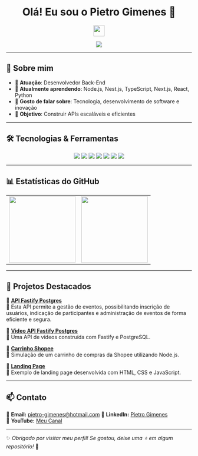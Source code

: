 <h1 align="center">Olá! Eu sou o Pietro Gimenes 🚀</h1>
<p align="center">
  <img src="https://media.giphy.com/media/hvRJCLFzcasrR4ia7z/giphy.gif" width="30px">
</p>

<p align="center">
  <a href="https://github.com/pietrogimenes">
    <img src="https://readme-typing-svg.herokuapp.com?font=Fira+Code&pause=1000&color=F75C7E&center=true&width=435&lines=Desenvolvedor+Back-End;Apaixonado+por+tecnologia;Sempre+aprendendo+novas+skills!">
  </a>
</p>

---

## 🚀 Sobre mim  

- 🔭 **Atuação**: Desenvolvedor Back-End  
- 🌱 **Atualmente aprendendo**: Node.js, Nest.js, TypeScript, Next.js, React, Python  
- 💬 **Gosto de falar sobre**: Tecnologia, desenvolvimento de software e inovação  
- 🎯 **Objetivo**: Construir APIs escaláveis e eficientes  

---

## 🛠️ Tecnologias & Ferramentas  

<div align="center">
  <img src="https://img.shields.io/badge/-JavaScript-F7DF1E?style=for-the-badge&logo=javascript&logoColor=black">
  <img src="https://img.shields.io/badge/-TypeScript-3178C6?style=for-the-badge&logo=typescript&logoColor=white">
  <img src="https://img.shields.io/badge/-Node.js-339933?style=for-the-badge&logo=node.js&logoColor=white">
  <img src="https://img.shields.io/badge/-Fastify-000000?style=for-the-badge&logo=fastify&logoColor=white">
  <img src="https://img.shields.io/badge/-PostgreSQL-4169E1?style=for-the-badge&logo=postgresql&logoColor=white">
  <img src="https://img.shields.io/badge/-Git-F05032?style=for-the-badge&logo=git&logoColor=white">
  <img src="https://img.shields.io/badge/-GitHub-181717?style=for-the-badge&logo=github&logoColor=white">
</div>

---

## 📊 Estatísticas do GitHub  

<div align="center">

<table>
  <tr>
    <td>
      <img height="180em" src="https://github-readme-stats.vercel.app/api?username=pietrogimenes&show_icons=true&theme=radical&include_all_commits=true&count_private=true"/>
    </td>
    <td>
      <img height="180em" src="https://github-readme-stats.vercel.app/api/top-langs/?username=pietrogimenes&layout=compact&langs_count=6&theme=radical"/>
    </td>
  </tr>
</table>

</div>

---

## 🚀 Projetos Destacados  
📌 **[API Fastify Postgres](https://github.com/pietrogimenes/api-fastify-postgres)**  
🔹 Esta API permite a gestão de eventos, possibilitando inscrição de usuários, indicação de participantes e administração de eventos de forma eficiente e segura.  

📌 **[Video API Fastify Postgres](https://github.com/pietrogimenes/video-api-fastify-postgres)**  
🔹 Uma API de vídeos construída com Fastify e PostgreSQL.  

📌 **[Carrinho Shopee](https://github.com/pietrogimenes/Carrinho-Shoppee)**  
🔹 Simulação de um carrinho de compras da Shopee utilizando Node.js.  

📌 **[Landing Page](https://github.com/pietrogimenes/landing-page)**  
🔹 Exemplo de landing page desenvolvida com HTML, CSS e JavaScript.  

---

## 📫 Contato  

📩 **Email:** pietro-gimenes@hotmail.com 
💼 **LinkedIn:** [Pietro Gimenes](https://www.linkedin.com/in/pietro-gimenes)   
🎥 **YouTube:** [Meu Canal](https://www.youtube.com/channel/Revoltz4m)  

---

✨ *Obrigado por visitar meu perfil! Se gostou, deixe uma ⭐ em algum repositório!* 🚀  
